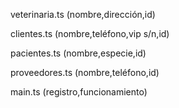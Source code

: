 
veterinaria.ts (nombre,dirección,id) 

clientes.ts (nombre,teléfono,vip s/n,id) 

pacientes.ts (nombre,especie,id)

proveedores.ts (nombre,teléfono,id)

main.ts (registro,funcionamiento)
